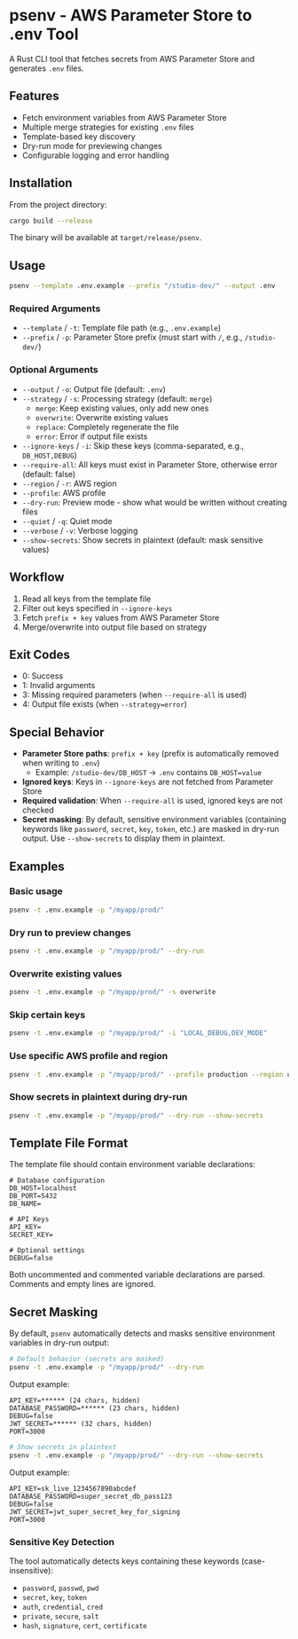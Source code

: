 # psenv - AWS Parameter Store to .env Tool

A Rust CLI tool that fetches secrets from AWS Parameter Store and generates `.env` files.

## Features

- Fetch environment variables from AWS Parameter Store
- Multiple merge strategies for existing `.env` files
- Template-based key discovery
- Dry-run mode for previewing changes
- Configurable logging and error handling

## Installation

From the project directory:

```bash
cargo build --release
```

The binary will be available at `target/release/psenv`.

## Usage

```bash
psenv --template .env.example --prefix "/studio-dev/" --output .env
```

### Required Arguments

- `--template` / `-t`: Template file path (e.g., `.env.example`)
- `--prefix` / `-p`: Parameter Store prefix (must start with `/`, e.g., `/studio-dev/`)

### Optional Arguments

- `--output` / `-o`: Output file (default: `.env`)
- `--strategy` / `-s`: Processing strategy (default: `merge`)
  - `merge`: Keep existing values, only add new ones
  - `overwrite`: Overwrite existing values
  - `replace`: Completely regenerate the file
  - `error`: Error if output file exists
- `--ignore-keys` / `-i`: Skip these keys (comma-separated, e.g., `DB_HOST,DEBUG`)
- `--require-all`: All keys must exist in Parameter Store, otherwise error (default: false)
- `--region` / `-r`: AWS region
- `--profile`: AWS profile
- `--dry-run`: Preview mode - show what would be written without creating files
- `--quiet` / `-q`: Quiet mode
- `--verbose` / `-v`: Verbose logging
- `--show-secrets`: Show secrets in plaintext (default: mask sensitive values)

## Workflow

1. Read all keys from the template file
2. Filter out keys specified in `--ignore-keys`
3. Fetch `prefix + key` values from AWS Parameter Store
4. Merge/overwrite into output file based on strategy

## Exit Codes

- 0: Success
- 1: Invalid arguments
- 3: Missing required parameters (when `--require-all` is used)
- 4: Output file exists (when `--strategy=error`)

## Special Behavior

- **Parameter Store paths**: `prefix + key` (prefix is automatically removed when writing to `.env`)
  - Example: `/studio-dev/DB_HOST` → `.env` contains `DB_HOST=value`
- **Ignored keys**: Keys in `--ignore-keys` are not fetched from Parameter Store
- **Required validation**: When `--require-all` is used, ignored keys are not checked
- **Secret masking**: By default, sensitive environment variables (containing keywords like `password`, `secret`, `key`, `token`, etc.) are masked in dry-run output. Use `--show-secrets` to display them in plaintext.

## Examples

### Basic usage
```bash
psenv -t .env.example -p "/myapp/prod/"
```

### Dry run to preview changes
```bash
psenv -t .env.example -p "/myapp/prod/" --dry-run
```

### Overwrite existing values
```bash
psenv -t .env.example -p "/myapp/prod/" -s overwrite
```

### Skip certain keys
```bash
psenv -t .env.example -p "/myapp/prod/" -i "LOCAL_DEBUG,DEV_MODE"
```

### Use specific AWS profile and region
```bash
psenv -t .env.example -p "/myapp/prod/" --profile production --region us-west-2
```

### Show secrets in plaintext during dry-run
```bash
psenv -t .env.example -p "/myapp/prod/" --dry-run --show-secrets
```

## Template File Format

The template file should contain environment variable declarations:

```env
# Database configuration
DB_HOST=localhost
DB_PORT=5432
DB_NAME=

# API Keys
API_KEY=
SECRET_KEY=

# Optional settings
DEBUG=false
```

Both uncommented and commented variable declarations are parsed. Comments and empty lines are ignored.

## Secret Masking

By default, `psenv` automatically detects and masks sensitive environment variables in dry-run output:

```bash
# Default behavior (secrets are masked)
psenv -t .env.example -p "/myapp/prod/" --dry-run
```

Output example:
```
API_KEY=****** (24 chars, hidden)
DATABASE_PASSWORD=****** (23 chars, hidden)
DEBUG=false
JWT_SECRET=****** (32 chars, hidden)
PORT=3000
```

```bash
# Show secrets in plaintext
psenv -t .env.example -p "/myapp/prod/" --dry-run --show-secrets
```

Output example:
```
API_KEY=sk_live_1234567890abcdef
DATABASE_PASSWORD=super_secret_db_pass123
DEBUG=false
JWT_SECRET=jwt_super_secret_key_for_signing
PORT=3000
```

### Sensitive Key Detection

The tool automatically detects keys containing these keywords (case-insensitive):
- `password`, `passwd`, `pwd`
- `secret`, `key`, `token`
- `auth`, `credential`, `cred`
- `private`, `secure`, `salt`
- `hash`, `signature`, `cert`, `certificate`